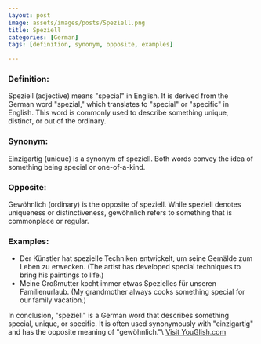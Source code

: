```yaml
---
layout: post
image: assets/images/posts/Speziell.png
title: Speziell
categories: [German]
tags: [definition, synonym, opposite, examples]

---
```


### Definition:
Speziell (adjective) means "special" in English. It is derived from the German word "spezial," which translates to "special" or "specific" in English. This word is commonly used to describe something unique, distinct, or out of the ordinary.

### Synonym:
Einzigartig (unique) is a synonym of speziell. Both words convey the idea of something being special or one-of-a-kind.

### Opposite:
Gewöhnlich (ordinary) is the opposite of speziell. While speziell denotes uniqueness or distinctiveness, gewöhnlich refers to something that is commonplace or regular.

### Examples:
- Der Künstler hat spezielle Techniken entwickelt, um seine Gemälde zum Leben zu erwecken. (The artist has developed special techniques to bring his paintings to life.)
- Meine Großmutter kocht immer etwas Spezielles für unseren Familienurlaub. (My grandmother always cooks something special for our family vacation.)

In conclusion, "speziell" is a German word that describes something special, unique, or specific. It is often used synonymously with "einzigartig" and has the opposite meaning of "gewöhnlich."\ <a id="yg-widget-0" class="youglish-widget" data-query="Speziell" data-lang="german" data-components="8412" data-auto-start="0" data-bkg-color="theme_light" data-title="How%20to%20pronounce%20Speziell%20in%20German"  rel="nofollow" href="https://youglish.com">Visit YouGlish.com</a><script async src="https://youglish.com/public/emb/widget.js" charset="utf-8"></script>